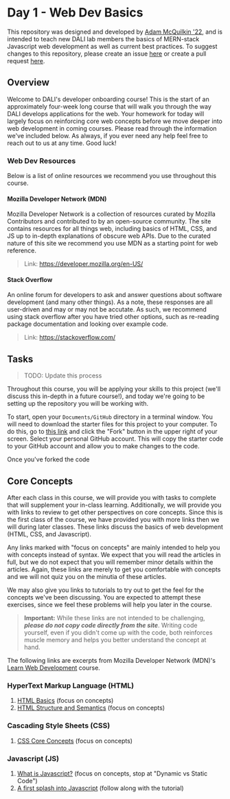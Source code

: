 # Day 1 - Web Dev Basics

This repository was designed and developed by [Adam McQuilkin '22](https://github.com/ajmcquilkin), and is intended to teach new DALI lab members the basics of MERN-stack Javascript web development as well as current best practices. To suggest changes to this repository, please create an issue [here](https://github.com/dali-lab/dalichat-frontend/issues) or create a pull request [here](https://github.com/dali-lab/dalichat-frontend/pulls).

## Overview

Welcome to DALI's developer onboarding course! This is the start of an approximately four-week long course that will walk you through the way DALI develops applications for the web. Your homework for today will largely focus on reinforcing core web concepts before we move deeper into web development in coming courses. Please read through the information we've included below. As always, if you ever need any help feel free to reach out to us at any time. Good luck!

### Web Dev Resources

Below is a list of online resources we recommend you use throughout this course.

#### Mozilla Developer Network (MDN)

Mozilla Developer Network is a collection of resources curated by Mozilla Contributors and contributed to by an open-source community. The site contains resources for all things web, including basics of HTML, CSS, and JS up to in-depth explanations of obscure web APIs. Due to the curated nature of this site we recommend you use MDN as a starting point for web reference.

> Link: https://developer.mozilla.org/en-US/

#### Stack Overflow

An online forum for developers to ask and answer questions about software development (and many other things). As a note, these responses are all user-driven and may or may not be accutate. As such, we recommend using stack overflow after you have tried other options, such as re-reading package documentation and looking over example code.

> Link: https://stackoverflow.com/

## Tasks

> TODO: Update this process

Throughout this course, you will be applying your skills to this project (we'll discuss this in-depth in a future course!), and today we're going to be setting up the repository you will be working with.

To start, open your `Documents/GitHub` directory in a terminal window. You will need to download the starter files for this project to your computer. To do this, go to [this link](https://github.com/dali-lab/dalichat-frontend) and click the "Fork" button in the upper right of your screen. Select your personal GitHub account. This will copy the starter code to your GitHub account and allow you to make changes to the code.

Once you've forked the code

## Core Concepts

After each class in this course, we will provide you with tasks to complete that will supplement your in-class learning. Additionally, we will provide you with links to review to get other perspectives on core concepts. Since this is the first class of the course, we have provided you with more links then we will during later classes. These links discuss the basics of web development (HTML, CSS, and Javascript).

Any links marked with "focus on concepts" are mainly intended to help you with concepts instead of syntax. We expect that you will read the articles in full, but we do not expect that you will remember minor details within the articles. Again, these links are merely to get you comfortable with concepts and we will not quiz you on the minutia of these articles.

We may also give you links to tutorials to try out to get the feel for the concepts we've been discussing. You are expected to attempt these exercises, since we feel these problems will help you later in the course.

> **Important:** While these links are not intended to be challenging, **_please do not copy code directly from the site_**. Writing code yourself, even if you didn't come up with the code, both reinforces muscle memory and helps you better understand the concept at hand.

The following links are excerpts from Mozilla Developer Network (MDN)'s [Learn Web Development](https://developer.mozilla.org/en-US/docs/Learn) course.

### HyperText Markup Language (HTML)

1. [HTML Basics](https://developer.mozilla.org/en-US/docs/Learn/Getting_started_with_the_web/HTML_basics) (focus on concepts)
2. [HTML Structure and Semantics](https://developer.mozilla.org/en-US/docs/Learn/HTML/Introduction_to_HTML/HTML_text_fundamentals) (focus on concepts)

### Cascading Style Sheets (CSS)

1. [CSS Core Concepts](https://developer.mozilla.org/en-US/docs/Learn/Getting_started_with_the_web/CSS_basics) (focus on concepts)

### Javascript (JS)

1. [What is Javascript?](https://developer.mozilla.org/en-US/docs/Learn/JavaScript/First_steps/What_is_JavaScript) (focus on concepts, stop at "Dynamic vs Static Code")
2. [A first splash into Javascript](https://developer.mozilla.org/en-US/docs/Learn/JavaScript/First_steps/A_first_splash) (follow along with the tutorial)

